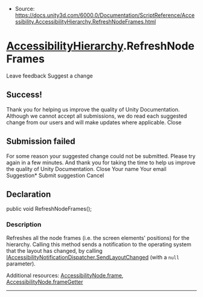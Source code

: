 * Source: https://docs.unity3d.com/6000.0/Documentation/ScriptReference/Accessibility.AccessibilityHierarchy.RefreshNodeFrames.html

#  [AccessibilityHierarchy](https://docs.unity3d.com/6000.0/Documentation/ScriptReference/Accessibility.AccessibilityHierarchy.html).RefreshNodeFrames
Leave feedback
Suggest a change
## Success!
Thank you for helping us improve the quality of Unity Documentation. Although we cannot accept all submissions, we do read each suggested change from our users and will make updates where applicable.
Close
## Submission failed
For some reason your suggested change could not be submitted. Please <a>try again</a> in a few minutes. And thank you for taking the time to help us improve the quality of Unity Documentation.
Close
Your name Your email Suggestion* Submit suggestion
Cancel
## Declaration
public void RefreshNodeFrames(); 
### Description
Refreshes all the node frames (i.e. the screen elements' positions) for the hierarchy. 
Calling this method sends a notification to the operating system that the layout has changed, by calling [IAccessibilityNotificationDispatcher.SendLayoutChanged](https://docs.unity3d.com/6000.0/Documentation/ScriptReference/Accessibility.IAccessibilityNotificationDispatcher.SendLayoutChanged.html) (with a `null` parameter).   
  
Additional resources: [AccessibilityNode.frame](https://docs.unity3d.com/6000.0/Documentation/ScriptReference/Accessibility.AccessibilityNode-frame.html), [AccessibilityNode.frameGetter](https://docs.unity3d.com/6000.0/Documentation/ScriptReference/Accessibility.AccessibilityNode-frameGetter.html)
* * *

